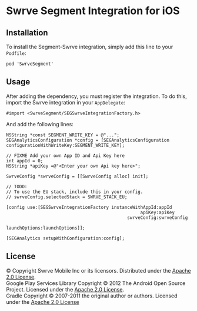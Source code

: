 # Swrve Segment Integration for iOS

## Installation

To install the Segment-Swrve integration, simply add this line to your `Podfile`:

```
pod 'SwrveSegment'
```

## Usage

After adding the dependency, you must register the integration.  To do this, import the Swrve integration in your `AppDelegate`:

```
#import <SwrveSegment/SEGSwrveIntegrationFactory.h>
```

And add the following lines:

```
NSString *const SEGMENT_WRITE_KEY = @"...";
SEGAnalyticsConfiguration *config = [SEGAnalyticsConfiguration configurationWithWriteKey:SEGMENT_WRITE_KEY];

// FIXME Add your own App ID and Api Key here
int appId = 0;
NSString *apiKey =@"<Enter your own Api key here>";

SwrveConfig *swrveConfig = [[SwrveConfig alloc] init];

// TODO:
// To use the EU stack, include this in your config.
// swrveConfig.selectedStack = SWRVE_STACK_EU;

[config use:[SEGSwrveIntegrationFactory instanceWithAppId:appId
                                                   apiKey:apiKey
                                              swrveConfig:swrveConfig
                                            launchOptions:launchOptions]];

[SEGAnalytics setupWithConfiguration:config];
```

## License

© Copyright Swrve Mobile Inc or its licensors. Distributed under the [Apache 2.0 License](LICENSE).  
Google Play Services Library Copyright © 2012 The Android Open Source Project. Licensed under the [Apache 2.0 License](http://www.apache.org/licenses/LICENSE-2.0).  
Gradle Copyright © 2007-2011 the original author or authors. Licensed under the [Apache 2.0 License](http://www.apache.org/licenses/LICENSE-2.0)
